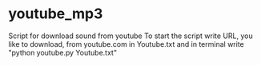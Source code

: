# youtube_mp3
Script for download sound from youtube
To start the script write URL, you like to download, from youtube.com in Youtube.txt and in terminal write "python youtube.py Youtube.txt"
